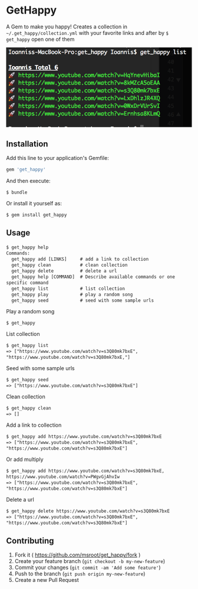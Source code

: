 # GetHappy

A Gem to make you happy!
Creates a collection in `~/.get_happy/collection.yml` with your favorite links and after by `$ get_happy` open one of them



![GetHappy](https://raw.githubusercontent.com/msroot/get_happy/master/spec/screen_shot.png "GetHappy")


## Installation

Add this line to your application's Gemfile:

```ruby
gem 'get_happy'
```

And then execute:

    $ bundle

Or install it yourself as:

    $ gem install get_happy

## Usage

    $ get_happy help
	Commands:
	  get_happy add [LINKS]     # add a link to collection
	  get_happy clean           # clean collection
	  get_happy delete          # delete a url
	  get_happy help [COMMAND]  # Describe available commands or one specific command
	  get_happy list            # list collection
	  get_happy play            # play a random song
	  get_happy seed            # seed with some sample urls

Play a random song

    $ get_happy

List collection

    $ get_happy list
	=> ["https://www.youtube.com/watch?v=s3Q80mk7bxE", "https://www.youtube.com/watch?v=s3Q80mk7bxE,"]

Seed with some sample urls

    $ get_happy seed
	=> ["https://www.youtube.com/watch?v=s3Q80mk7bxE"]

Clean collection

    $ get_happy clean
	=> []

Add a link to collection

    $ get_happy add https://www.youtube.com/watch?v=s3Q80mk7bxE
	=> ["https://www.youtube.com/watch?v=s3Q80mk7bxE", "https://www.youtube.com/watch?v=s3Q80mk7bxE"]

Or add multiply

	
    $ get_happy add https://www.youtube.com/watch?v=s3Q80mk7bxE, https://www.youtube.com/watch?v=PWgvGjAhvIw
	=> ["https://www.youtube.com/watch?v=s3Q80mk7bxE", "https://www.youtube.com/watch?v=s3Q80mk7bxE"]	

Delete a url

	
    $ get_happy delete https://www.youtube.com/watch?v=s3Q80mk7bxE
	=> ["https://www.youtube.com/watch?v=s3Q80mk7bxE", "https://www.youtube.com/watch?v=s3Q80mk7bxE"]	


## Contributing

1. Fork it ( https://github.com/msroot/get_happy/fork )
2. Create your feature branch (`git checkout -b my-new-feature`)
3. Commit your changes (`git commit -am 'Add some feature'`)
4. Push to the branch (`git push origin my-new-feature`)
5. Create a new Pull Request
